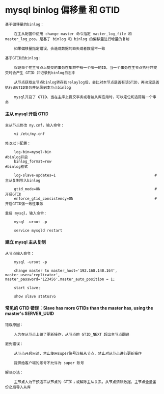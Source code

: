 
# mysql binlog 偏移量 和 GTID

	基于偏移量的binlog：
		
		在主从配置中使用 change master 命令指定 master_log_file 和 master_log_pos，是基于 binlog 和 binlog 的偏移量进行增量的复制
		
		如果偏移量指定错误，会造成数据的缺失或者数据不一致
	
	基于GTID的binlog：
	
		保证每个在主节点上提交的事务在集群中有一个唯一的ID，当一个事务在主节点执行并提交时会产生 GTID 并记录到binlog日志中
		
		从节点获取主节点binlog转存到relaylog后，会比对本节点是否有该GTID，再决定是否执行该GTID事务并记录到本节点binlog
		
		mysql开启了 GTID，当在主库上提交事务或者被从库应用时，可以定位和追踪每一个事务

#### 主从 mysql 开启 GTID

	主从节点修改 my.cnf，输入命令：
		
		vi /etc/my.cnf
		
	修改以下配置：
		
		log-bin=mysql-bin                                               #binlog开启
		binlog_format=row                                               #binlog格式
		
		log-slave-updates=1                                             #主从复制写入binlog
		
		gtid_mode=ON                                                    #开启GTID
		enforce_gtid_consistency=ON                                     #开启GTID强一致性事务
	
	重启 mysql，输入命令：
		
		mysql -uroot -p
		
		service mysqld restart

#### 建立 mysql 主从复制

	从节点输入命令：
	
		mysql -uroot -p
		
		change master to master_host='192.168.140.164', master_user='replicator', master_password='123456',master_auto_position = 1;
		
		start slave;
		
		show slave status\G

#### 常见的 GTID 错误：Slave has more GTIDs than the master has, using the master's SERVER_UUID

	错误原因：
	
		人为在从节点上做了更新操作，从节点的 GTID_NEXT 超出主节点翻译
	
	避免错误：
		
		从节点开启只读，禁止使用super账号连接从节点，禁止对从节点进行更新操作
		
		提供给客户端的账号不允许为 super 账号
	
	解决办法：
	
		主节点人为干预追平从节点的 GTID；或解除主从关系，从节点清除数据，主节点全量备份之后导入从库


